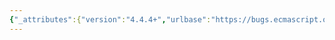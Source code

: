 ```yaml
---
{"_attributes":{"version":"4.4.4+","urlbase":"https://bugs.ecmascript.org/","maintainer":"dherman@mozilla.com"},"bug":{"bug_id":1958,"creation_ts":"2013-09-29 04:12:00 -0700","short_desc":"Invalid references to clause 7","delta_ts":"2013-10-29 09:45:25 -0700","product":"Draft for 6th Edition","component":"editorial issue","version":"Rev 19: September 27, 2013 Draft","rep_platform":"All","op_sys":"All","bug_status":"RESOLVED","resolution":"FIXED","priority":"Normal","bug_severity":"normal","everconfirmed":true,"reporter":{"uid":"andrebargull","name":"André Bargull"},"assigned_to":{"uid":"allen","name":"Allen Wirfs-Brock"},"long_desc":[{"commentid":5632,"comment_count":0,"who":{"uid":"andrebargull","name":"André Bargull"},"bug_when":"2013-09-29 04:12:32 -0700","thetext":"Change references from \"clause 7\" to \"clause 11\":\n\n5.1.2 (1st paragraph)"},{"commentid":5716,"comment_count":1,"who":{"uid":"allen","name":"Allen Wirfs-Brock"},"bug_when":"2013-09-30 13:16:51 -0700","thetext":"fixed in rev20 editor's draft"},{"commentid":6069,"comment_count":2,"who":{"uid":"allen","name":"Allen Wirfs-Brock"},"bug_when":"2013-10-29 09:45:25 -0700","thetext":"fixed in rev20 draft, Oct. 28, 2013"}]}}
---
```

